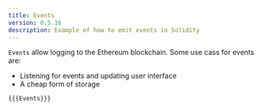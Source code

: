 ```yaml
---
title: Events
version: 0.5.16
description: Example of how to emit events in Solidity
---
```


`Events` allow logging to the Ethereum blockchain. Some use cass for events are:

- Listening for events and updating user interface
- A cheap form of storage

```solidity
{{{Events}}}
```
